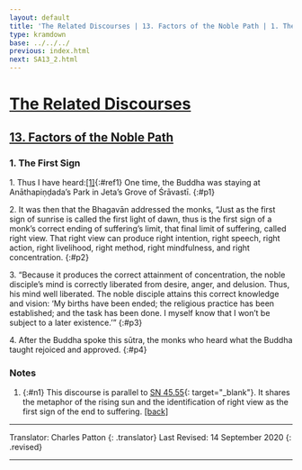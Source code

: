 ```yaml
---
layout: default
title: 'The Related Discourses | 13. Factors of the Noble Path | 1. The First Sign'
type: kramdown
base: ../../../
previous: index.html
next: SA13_2.html
---
```


# [The Related Discourses](../index.html)
## [13. Factors of the Noble Path](index.html)
### 1. The First Sign

1\. Thus I have heard:[\[1\]](#n1){:#ref1} One time, the Buddha was staying at Anāthapiṇḍada’s Park in Jeta’s Grove of Śrāvastī.
{:#p1}

2\. It was then that the Bhagavān addressed the monks, “Just as the first sign of sunrise is called the first light of dawn, thus is the first sign of a monk’s correct ending of suffering’s limit, that final limit of suffering, called right view. That right view can produce right intention, right speech, right action, right livelihood, right method, right mindfulness, and right concentration.
{:#p2}

3\. “Because it produces the correct attainment of concentration, the noble disciple’s mind is correctly liberated from desire, anger, and delusion. Thus, his mind well liberated. The noble disciple attains this correct knowledge and vision: ‘My births have been ended; the religious practice has been established; and the task has been done. I myself know that I won’t be subject to a later existence.’”
{:#p3}

4\. After the Buddha spoke this sūtra, the monks who heard what the Buddha taught rejoiced and approved.
{:#p4}

### Notes
1. {:#n1} This discourse is parallel to [SN 45.55](https://suttacentral.net/sn45.55){: target="_blank"}. It shares the metaphor of the rising sun and the identification of right view as the first sign of the end to suffering. [\[back\]](#ref1)

---

Translator: Charles Patton
{: .translator}
Last Revised: 14 September 2020
{: .revised}

---
